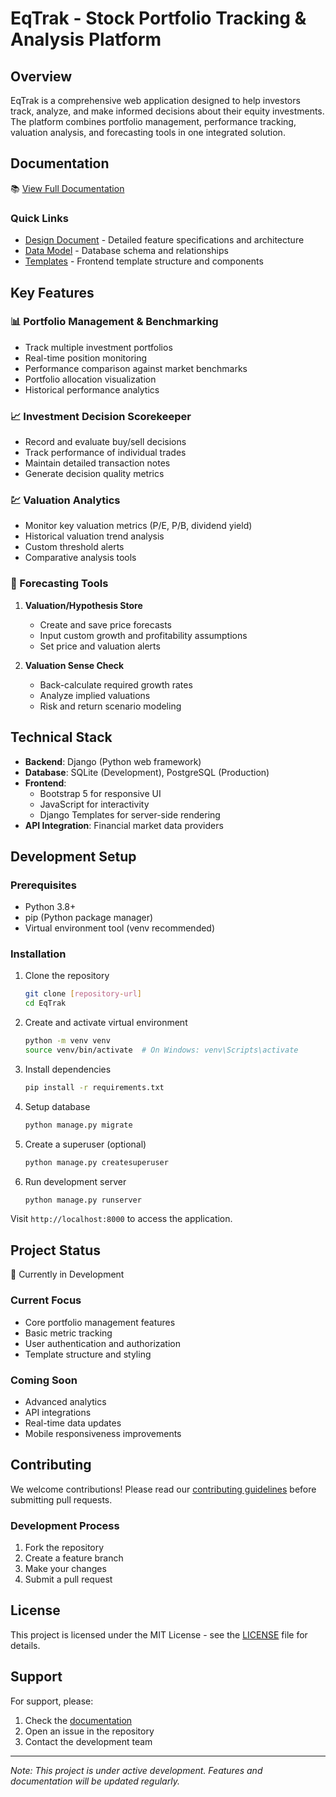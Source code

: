 # EqTrak - Stock Portfolio Tracking & Analysis Platform

## Overview
EqTrak is a comprehensive web application designed to help investors track, analyze, and make informed decisions about their equity investments. The platform combines portfolio management, performance tracking, valuation analysis, and forecasting tools in one integrated solution.

## Documentation
📚 [View Full Documentation](Documentation/README.md)

### Quick Links
- [Design Document](Documentation/Design%20Document.md) - Detailed feature specifications and architecture
- [Data Model](Documentation/Data%20Model.md) - Database schema and relationships
- [Templates](Documentation/templates.md) - Frontend template structure and components

## Key Features

### 📊 Portfolio Management & Benchmarking
- Track multiple investment portfolios
- Real-time position monitoring
- Performance comparison against market benchmarks
- Portfolio allocation visualization
- Historical performance analytics

### 📈 Investment Decision Scorekeeper
- Record and evaluate buy/sell decisions
- Track performance of individual trades
- Maintain detailed transaction notes
- Generate decision quality metrics

### 💹 Valuation Analytics
- Monitor key valuation metrics (P/E, P/B, dividend yield)
- Historical valuation trend analysis
- Custom threshold alerts
- Comparative analysis tools

### 🎯 Forecasting Tools
1. **Valuation/Hypothesis Store**
   - Create and save price forecasts
   - Input custom growth and profitability assumptions
   - Set price and valuation alerts
   
2. **Valuation Sense Check**
   - Back-calculate required growth rates
   - Analyze implied valuations
   - Risk and return scenario modeling

## Technical Stack

- **Backend**: Django (Python web framework)
- **Database**: SQLite (Development), PostgreSQL (Production)
- **Frontend**: 
  - Bootstrap 5 for responsive UI
  - JavaScript for interactivity
  - Django Templates for server-side rendering
- **API Integration**: Financial market data providers

## Development Setup

### Prerequisites
- Python 3.8+
- pip (Python package manager)
- Virtual environment tool (venv recommended)

### Installation
1. Clone the repository
   ```bash
   git clone [repository-url]
   cd EqTrak
   ```

2. Create and activate virtual environment
   ```bash
   python -m venv venv
   source venv/bin/activate  # On Windows: venv\Scripts\activate
   ```

3. Install dependencies
   ```bash
   pip install -r requirements.txt
   ```

4. Setup database
   ```bash
   python manage.py migrate
   ```

5. Create a superuser (optional)
   ```bash
   python manage.py createsuperuser
   ```

6. Run development server
   ```bash
   python manage.py runserver
   ```

Visit `http://localhost:8000` to access the application.

## Project Status
🚧 Currently in Development

### Current Focus
- Core portfolio management features
- Basic metric tracking
- User authentication and authorization
- Template structure and styling

### Coming Soon
- Advanced analytics
- API integrations
- Real-time data updates
- Mobile responsiveness improvements

## Contributing
We welcome contributions! Please read our [contributing guidelines](Documentation/CONTRIBUTING.md) before submitting pull requests.

### Development Process
1. Fork the repository
2. Create a feature branch
3. Make your changes
4. Submit a pull request

## License
This project is licensed under the MIT License - see the [LICENSE](LICENSE) file for details.

## Support
For support, please:
1. Check the [documentation](Documentation/README.md)
2. Open an issue in the repository
3. Contact the development team

---
*Note: This project is under active development. Features and documentation will be updated regularly.* 